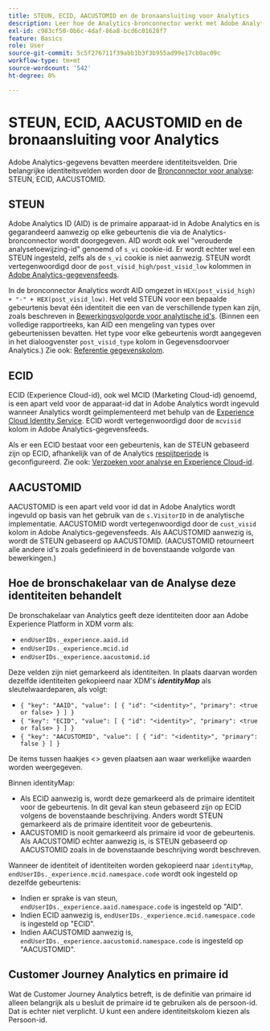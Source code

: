 ```yaml
---
title: STEUN, ECID, AACUSTOMID en de bronaansluiting voor Analytics
description: Leer hoe de Analytics-bronconnector werkt met Adobe Analytics-identiteitsvelden.
exl-id: c983cf50-0b6c-4daf-86a8-bcd6c01628f7
feature: Basics
role: User
source-git-commit: 5c5f276711f39abb1b3f3b955ad99e17cb0ac09c
workflow-type: tm+mt
source-wordcount: '542'
ht-degree: 0%

---
```


# STEUN, ECID, AACUSTOMID en de bronaansluiting voor Analytics

Adobe Analytics-gegevens bevatten meerdere identiteitsvelden. Drie belangrijke identiteitsvelden worden door de [Bronconnector voor analyse](https://experienceleague.adobe.com/docs/experience-platform/sources/ui-tutorials/create/adobe-applications/analytics.html?lang=nl-NL): STEUN, ECID, AACUSTOMID.

## STEUN

Adobe Analytics ID (AID) is de primaire apparaat-id in Adobe Analytics en is gegarandeerd aanwezig op elke gebeurtenis die via de Analytics-bronconnector wordt doorgegeven. AID wordt ook wel &quot;verouderde analysetoewijzing-id&quot; genoemd of `s_vi` cookie-id. Er wordt echter wel een STEUN ingesteld, zelfs als de `s_vi` cookie is niet aanwezig. STEUN wordt vertegenwoordigd door de `post_visid_high/post_visid_low` kolommen in [Adobe Analytics-gegevensfeeds](https://experienceleague.adobe.com/docs/analytics/export/analytics-data-feed/data-feed-contents/datafeeds-reference.html?lang=nl-NL#columns%2C-descriptions%2C-and-data-types).

In de bronconnector Analytics wordt AID omgezet in `HEX(post_visid_high) + "-" + HEX(post_visid_low)`. Het veld STEUN voor een bepaalde gebeurtenis bevat één identiteit die een van de verschillende typen kan zijn, zoals beschreven in [Bewerkingsvolgorde voor analytische id&#39;s](https://experienceleague.adobe.com/docs/id-service/using/reference/analytics-reference/analytics-order-of-operations.html?lang=nl-NL). (Binnen een volledige rapportreeks, kan AID een mengeling van types over gebeurtenissen bevatten. Het type voor elke gebeurtenis wordt aangegeven in het dialoogvenster `post_visid_type` kolom in Gegevensdoorvoer Analytics.) Zie ook: [Referentie gegevenskolom](https://experienceleague.adobe.com/docs/analytics/export/analytics-data-feed/data-feed-contents/datafeeds-reference.html?lang=nl-NL).

## ECID

ECID (Experience Cloud-id), ook wel MCID (Marketing Cloud-id) genoemd, is een apart veld voor de apparaat-id dat in Adobe Analytics wordt ingevuld wanneer Analytics wordt geïmplementeerd met behulp van de [Experience Cloud Identity Service](https://experienceleague.adobe.com/docs/id-service/using/implementation/setup-analytics.html?lang=nl-NL). ECID wordt vertegenwoordigd door de `mcvisid` kolom in Adobe Analytics-gegevensfeeds.

Als er een ECID bestaat voor een gebeurtenis, kan de STEUN gebaseerd zijn op ECID, afhankelijk van of de Analytics [respijtperiode](https://experienceleague.adobe.com/docs/id-service/using/reference/analytics-reference/grace-period.html?lang=nl-NL) is geconfigureerd. Zie ook: [Verzoeken voor analyse en Experience Cloud-id](https://experienceleague.adobe.com/docs/id-service/using/reference/analytics-reference/legacy-analytics.html?lang=nl-NL).

## AACUSTOMID

AACUSTOMID is een apart veld voor id dat in Adobe Analytics wordt ingevuld op basis van het gebruik van de `s.VisitorID` in de analytische implementatie. AACUSTOMID wordt vertegenwoordigd door de `cust_visid` kolom in Adobe Analytics-gegevensfeeds. Als AACUSTOMID aanwezig is, wordt de STEUN gebaseerd op AACUSTOMID. (AACUSTOMID retourneert alle andere id&#39;s zoals gedefinieerd in de bovenstaande volgorde van bewerkingen.)

## Hoe de bronschakelaar van de Analyse deze identiteiten behandelt

De bronschakelaar van Analytics geeft deze identiteiten door aan Adobe Experience Platform in XDM vorm als:

* `endUserIDs._experience.aaid.id`
* `endUserIDs._experience.mcid.id`
* `endUserIDs._experience.aacustomid.id`

Deze velden zijn niet gemarkeerd als identiteiten. In plaats daarvan worden dezelfde identiteiten gekopieerd naar XDM&#39;s **_identityMap_** als sleutelwaardeparen, als volgt:

* `{ "key": "AAID", "value": [ { "id": "<identity>", "primary": <true or false> } ] }`
* `{ "key": "ECID", "value": [ { "id": "<identity>", "primary": <true or false> } ] }`
* `{ "key": "AACUSTOMID", "value": [ { "id": "<identity>", "primary": false } ] }`

De items tussen haakjes &lt;> geven plaatsen aan waar werkelijke waarden worden weergegeven.

Binnen identityMap:

* Als ECID aanwezig is, wordt deze gemarkeerd als de primaire identiteit voor de gebeurtenis. In dit geval kan steun gebaseerd zijn op ECID volgens de bovenstaande beschrijving.
Anders wordt STEUN gemarkeerd als de primaire identiteit voor de gebeurtenis.
* AACUSTOMID is nooit gemarkeerd als primaire id voor de gebeurtenis. Als AACUSTOMID echter aanwezig is, is STEUN gebaseerd op AACUSTOMID zoals in de bovenstaande beschrijving wordt beschreven.

Wanneer de identiteit of identiteiten worden gekopieerd naar `identityMap`, `endUserIDs._experience.mcid.namespace.code` wordt ook ingesteld op dezelfde gebeurtenis:

* Indien er sprake is van steun, `endUserIDs._experience.aaid.namespace.code` is ingesteld op &quot;AID&quot;.
* Indien ECID aanwezig is, `endUserIDs._experience.mcid.namespace.code` is ingesteld op &quot;ECID&quot;.
* Indien AACUSTOMID aanwezig is, `endUserIDs._experience.aacustomid.namespace.code` is ingesteld op &quot;AACUSTOMID&quot;.

## Customer Journey Analytics en primaire id

Wat de Customer Journey Analytics betreft, is de definitie van primaire id alleen belangrijk als u besluit de primaire id te gebruiken als de persoon-id. Dat is echter niet verplicht. U kunt een andere identiteitskolom kiezen als Persoon-id.
